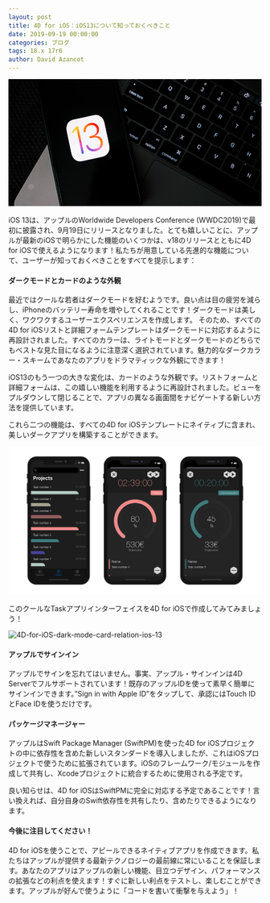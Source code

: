 ```yaml
---
layout: post
title: 4D for iOS：iOS13について知っておくべきこと
date: 2019-09-19 00:00:00
categories: ブログ
tags: 18.x 17r6
author: David Azancot
---
```


![ios-13-4D-for-iOS](/images/blog/09/9_20/ios-13-4D-for-iOS.jpg)

iOS 13は、アップルのWorldwide Developers Conference (WWDC2019)で最初に披露され、9月19日にリリースとなりました。とても嬉しいことに、アップルが最新のiOSで明らかにした機能のいくつかは、v18のリリースとともに4D for iOSで使えるようになります！私たちが用意している先進的な機能について、ユーザーが知っておくべきことをすべてを提示します：

#### ダークモードとカードのような外観

最近ではクールな若者はダークモードを好むようです。良い点は目の疲労を減らし、iPhoneのバッテリー寿命を増やしてくれることです！ダークモードは美しく、ワクワクするユーザーエクスペリエンスを作成します。
そのため、すべての4D for iOSリストと詳細フォームテンプレートはダークモードに対応するように再設計されました。すべてのカラーは、ライトモードとダークモードのどちらでもベストな見た目になるように注意深く選択されています。魅力的なダークカラー・スキームであなたのアプリをドラマティックな外観にできます！

iOS13のもう一つの大きな変化は、カードのような外観です。リストフォームと詳細フォームは、この嬉しい機能を利用するように再設計されました。ビューをプルダウンして閉じることで、アプリの異なる画面間をナビゲートする新しい方法を提供しています。

これら二つの機能は、すべての4D for iOSテンプレートにネイティブに含まれ、美しいダークアプリを構築することができます。

![dark-mode-card-like-ios-13-4D-for-iOS](/images/blog/09/9_20/dark-mode-card-like-ios-13-4D-for-iOS.png)

このクールなTaskアプリインターフェイスを4D for iOSで作成してみてみましょう！

![4D-for-iOS-dark-mode-card-relation-ios-13](/images/blog/09/9_20/4D-for-iOS-dark-mode-card-relation-ios-13.png)

#### アップルでサインイン
アップルでサインを忘れてはいません。事実、アップル・サインインは4D Serverでフルサポートされています！既存のアップルIDを使って素早く簡単にサインインできます。”Sign in with Apple ID”をタップして、承認にはTouch IDとFace IDを使うだけです。

#### パッケージマネージャー

アップルはSwift Package Manager (SwiftPM)を使った4D for iOSプロジェクトの中に依存性を含めた新しいスタンダードを導入しましたが、これはiOSプロジェクトで使うために拡張されています。iOSのフレームワーク/モジュールを作成して共有し、Xcodeプロジェクトに統合するために使用される予定です。

良い知らせは、4D for iOSはSwiftPMに完全に対応する予定であることです！言い換えれば、自分自身のSwift依存性を共有したり、含めたりできるようになります。

#### 今後に注目してください！
4D for iOSを使うことで、アピールできるネイティブアプリを作成できます。私たちはアップルが提供する最新テクノロジーの最前線に常にいることを保証します。あなたのアプリはアップルの新しい機能、目立つデザイン、パフォーマンスの拡張などの利点を使えます！すぐに新しい利点をテストし、楽しむことができます。アップルが好んで使うように「コードを書いて衝撃を与えよう」！
